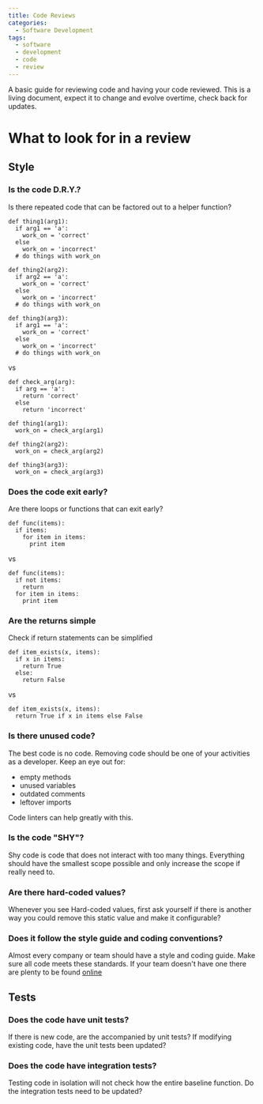 ```yaml
---
title: Code Reviews
categories:
  - Software Development
tags:
  - software
  - development
  - code
  - review
---
```


A basic guide for reviewing code and having your code reviewed. This is a living document, expect it to change and evolve overtime, check back for updates.

# What to look for in a review
## Style
### Is the code D.R.Y.?

Is there repeated code that can be factored out to a helper function?

```
def thing1(arg1):
  if arg1 == 'a':
    work_on = 'correct'
  else
    work_on = 'incorrect'
  # do things with work_on

def thing2(arg2):
  if arg2 == 'a':
    work_on = 'correct'
  else
    work_on = 'incorrect'
  # do things with work_on

def thing3(arg3):
  if arg1 == 'a':
    work_on = 'correct'
  else
    work_on = 'incorrect'
  # do things with work_on
```

vs

```
def check_arg(arg):
  if arg == 'a':
    return 'correct'
  else
    return 'incorrect'

def thing1(arg1):
  work_on = check_arg(arg1)

def thing2(arg2):
  work_on = check_arg(arg2)

def thing3(arg3):
  work_on = check_arg(arg3)
```

### Does the code exit early?

Are there loops or functions that can exit early?

```
def func(items):
  if items:
    for item in items:
      print item
```

vs

```
def func(items):
  if not items:
    return
  for item in items:
    print item
```

### Are the returns simple

Check if return statements can be simplified

```
def item_exists(x, items):
  if x in items:
    return True
  else:
    return False
```

vs

```
def item_exists(x, items):
  return True if x in items else False
```

### Is there unused code?

The best code is no code. Removing code should be one of your activities as a developer. Keep an eye out for:
* empty methods
* unused variables
* outdated comments
* leftover imports

Code linters can help greatly with this.

### Is the code "SHY"?

Shy code is code that does not interact with too many things. Everything should have the smallest scope possible and only increase the scope if really need to.

### Are there hard-coded values?

Whenever you see Hard-coded values, first ask yourself if there is another way you could remove this static value and make it configurable?

### Does it follow the style guide and coding conventions?

Almost every company or team should have a style and coding guide. Make sure all code meets these standards. If your team doesn't have one there are plenty to be found [online](https://github.com/google/styleguide)

## Tests

### Does the code have unit tests?

If there is new code, are the accompanied by unit tests? If modifying existing code, have the unit tests been updated?

### Does the code have integration tests?

Testing code in isolation will not check how the entire baseline function. Do the integration tests need to be updated?
